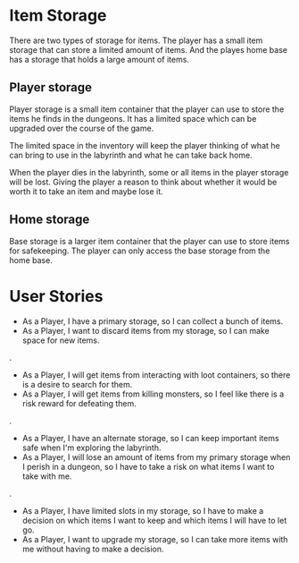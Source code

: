 # Item Storage

There are two types of storage for items. The player has a small item storage that can store a limited amount of items. And the playes home base has a storage that holds a large amount of items.

## Player storage

Player storage is a small item container that the player can use to store the items he finds in the dungeons. It has a limited space which can be upgraded over the course of the game.

The limited space in the inventory will keep the player thinking of what he can bring to use in the labyrinth and what he can take back home.

When the player dies in the labyrinth, some or all items in the player storage will be lost. Giving the player a reason to think about whether it would be worth it to take an item and maybe lose it.

## Home storage

Base storage is a larger item container that the player can use to store items for safekeeping. The player can only access the base storage from the home base.

# User Stories
- As a Player, I have a primary storage, so I can collect a bunch of items.
- As a Player, I want to discard items from my storage, so I can make space for new items.

.

- As a Player, I will get items from interacting with loot containers, so there is a desire to search for them.
- As a Player, I will get items from killing monsters, so I feel like there is a risk reward for defeating them.

.

- As a Player, I have an alternate storage, so I can keep important items safe when I'm exploring the labyrinth.
- As a Player, I will lose an amount of items from my primary storage when I perish in a dungeon, so I have to take a risk on what items I want to take with me.

.

- As a Player, I have limited slots in my storage, so I have to make a decision on which items I want to keep and which items I will have to let go.
- As a Player, I want to upgrade my storage, so I can take more items with me without having to make a decision. 